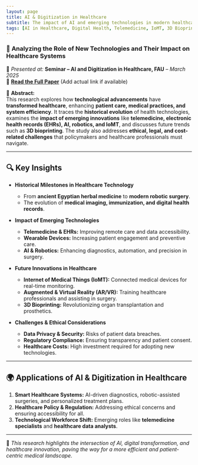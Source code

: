 ```yaml
---
layout: page
title: AI & Digitization in Healthcare
subtitle: The impact of AI and emerging technologies in modern healthcare
tags: [AI in Healthcare, Digital Health, Telemedicine, IoMT, 3D Bioprinting, Robotics, EHR, Healthcare Innovation]
---
```


### 🏥 **Analyzing the Role of New Technologies and Their Impact on Healthcare Systems**  
📅 *Presented at:* **Seminar – AI and Digitization in Healthcare, FAU** – *March 2025*  
🔗 **[Read the Full Paper](#)** (Add actual link if available)  

📝 **Abstract:**  
This research explores how **technological advancements** have **transformed healthcare**, enhancing **patient care, medical practices, and system efficiency**. It traces the **historical evolution** of health technologies, examines the **impact of emerging innovations** like **telemedicine, electronic health records (EHRs), AI, robotics, and IoMT**, and discusses future trends such as **3D bioprinting**. The study also addresses **ethical, legal, and cost-related challenges** that policymakers and healthcare professionals must navigate.  

---

## 🔍 **Key Insights**
- **Historical Milestones in Healthcare Technology**  
  - From **ancient Egyptian herbal medicine** to **modern robotic surgery**.  
  - The evolution of **medical imaging, immunization, and digital health records**.  

- **Impact of Emerging Technologies**  
  - **Telemedicine & EHRs:** Improving remote care and data accessibility.  
  - **Wearable Devices:** Increasing patient engagement and preventive care.  
  - **AI & Robotics:** Enhancing diagnostics, automation, and precision in surgery.  

- **Future Innovations in Healthcare**  
  - **Internet of Medical Things (IoMT):** Connected medical devices for real-time monitoring.  
  - **Augmented & Virtual Reality (AR/VR):** Training healthcare professionals and assisting in surgery.  
  - **3D Bioprinting:** Revolutionizing organ transplantation and prosthetics.  

- **Challenges & Ethical Considerations**  
  - **Data Privacy & Security:** Risks of patient data breaches.  
  - **Regulatory Compliance:** Ensuring transparency and patient consent.  
  - **Healthcare Costs:** High investment required for adopting new technologies.  

---

## 🌍 **Applications of AI & Digitization in Healthcare**
1. **Smart Healthcare Systems:** AI-driven diagnostics, robotic-assisted surgeries, and personalized treatment plans.  
2. **Healthcare Policy & Regulation:** Addressing ethical concerns and ensuring accessibility for all.  
3. **Technological Workforce Shift:** Emerging roles like **telemedicine specialists** and **healthcare data analysts**.  

---

📖 *This research highlights the intersection of AI, digital transformation, and healthcare innovation, paving the way for a more efficient and patient-centric medical landscape.*  
